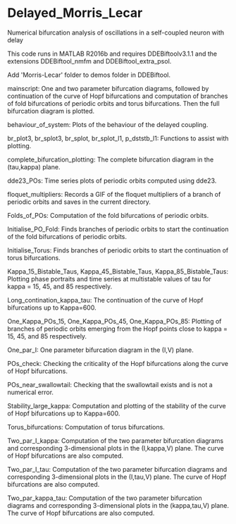 # Delayed_Morris_Lecar
Numerical bifurcation analysis of oscillations in a self-coupled neuron with delay

This code runs in MATLAB R2016b and requires DDEBiftoolv3.1.1 and the extensions DDEBiftool_nmfm and DDEBiftool_extra_psol.

Add 'Morris-Lecar' folder to demos folder in DDEBiftool.

mainscript: One and two parameter bifurcation diagrams, followed by continuation of the curve of Hopf bifurcations and computation of branches of fold bifurcations of periodic orbits and torus bifurcations. Then the full bifurcation diagram is plotted.

behaviour_of_system: Plots of the  behaviour of the delayed coupling.

br_plot3, br_splot3, br_splot, br_splot_l1, p_dststb_l1: Functions to assist with plotting.

complete_bifurcation_plotting: The complete bifurcation diagram in the (tau,kappa) plane.

dde23_POs: Time series plots of periodic orbits computed using dde23.

floquet_multipliers: Records a GIF of the floquet multipliers of a branch of periodic orbits and saves in the current directory.

Folds_of_POs: Computation of the fold bifurcations of periodic orbits.

Initialise_PO_Fold: Finds branches of periodic orbits to start the continuation of the fold bifurcations of periodic orbits.

Initialise_Torus: Finds branches of periodic orbits to start the continuation of torus bifurcations.

Kappa_15_Bistable_Taus, Kappa_45_Bistable_Taus, Kappa_85_Bistable_Taus: Plotting phase portraits and time series at multistable values of tau for kappa = 15, 45, and 85 respectively.

Long_contination_kappa_tau: The continuation of the curve of Hopf bifurcations up to Kappa=600.

One_Kappa_POs_15, One_Kappa_POs_45, One_Kappa_POs_85: Plotting of branches of periodic orbits emerging from the Hopf points close to kappa = 15, 45, and 85 respectively.

One_par_I: One parameter bifurcation diagram in the (I,V) plane.

POs_check: Checking the criticality of the Hopf bifurcations along the curve of Hopf bifurcations.

POs_near_swallowtail: Checking that the swallowtail exists and is not a numerical error.

Stability_large_kappa: Computation and plotting of the stability of the curve of Hopf bifurcations up to Kappa=600.

Torus_bifurcations: Computation of torus bifurcations.

Two_par_I_kappa: Computation of the two parameter bifurcation diagrams and corresponding 3-dimensional plots in the (I,kappa,V) plane. The curve of Hopf bifurcations are also computed. 

Two_par_I_tau: Computation of the two parameter bifurcation diagrams and corresponding 3-dimensional plots in the (I,tau,V) plane. The curve of Hopf bifurcations are also computed. 

Two_par_kappa_tau: Computation of the two parameter bifurcation diagrams and corresponding 3-dimensional plots in the (kappa,tau,V) plane. The curve of Hopf bifurcations are also computed. 


